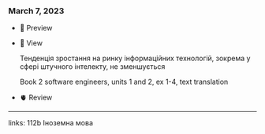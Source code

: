 
### March 7, 2023

- 👀 Preview
- 🧠 View
    
    Тенденція зростання на ринку інформаційних технологій, зокрема у сфері штучного інтелекту, не зменшується
    
    Book 2 software engineers, units 1 and 2, ex 1-4, text translation
    
- 🫀 Review






---

links: 112b Іноземна мова

